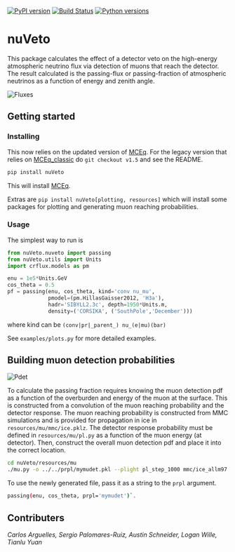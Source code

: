 [![PyPI version](https://img.shields.io/pypi/v/nuveto)](https://pypi.org/project/nuveto) [![Build Status](https://github.com/tianluyuan/nuVeto/actions/workflows/pytest.yml/badge.svg)](https://github.com/tianluyuan/nuVeto/actions) [![Python versions](https://img.shields.io/pypi/pyversions/nuveto)](https://pypi.org/project/nuveto)

# nuVeto

This package calculates the effect of a detector veto on the high-energy atmospheric neutrino flux via detection of muons that reach the detector. The result calculated is the passing-flux or passing-fraction of atmospheric neutrinos as a function of energy and zenith angle.

![Fluxes](/paper/figs_for_readme/fluxes_100.png?raw=true)

## Getting started

### Installing

This now relies on the updated version of [MCEq](https://github.com/afedynitch/MCEq). For the legacy version that relies on [MCEq_classic](https://github.com/afedynitch/MCEq_classic) do `git checkout v1.5` and see the README.

```bash
pip install nuVeto
```

This will install [MCEq](https://github.com/afedynitch/MCEq).

Extras are `pip install nuVeto[plotting, resources]` which will install some packages for plotting and generating muon reaching probabilities.

### Usage

The simplest way to run is

```python
from nuVeto.nuveto import passing
from nuVeto.utils import Units
import crflux.models as pm

enu = 1e5*Units.GeV
cos_theta = 0.5
pf = passing(enu, cos_theta, kind='conv nu_mu',
             pmodel=(pm.HillasGaisser2012, 'H3a'),
             hadr='SIBYLL2.3c', depth=1950*Units.m,
             density=('CORSIKA', ('SouthPole','December')))
```
where kind can be `(conv|pr|_parent_) nu_(e|mu)(bar)`

See `examples/plots.py` for more detailed examples.

## Building muon detection probabilities

![Pdet](/paper/figs_for_readme/prpl_step1000.png?raw=true)

To calculate the passing fraction requires knowing the muon detection pdf as a function of the overburden and energy of the muon at the surface. This is constructed from a convolution of the muon reaching probability and the detector response. The muon reaching probability is constructed from MMC simulations and is provided for propagation in ice in `resources/mu/mmc/ice.pklz`. The detector response probability must be defined in `resources/mu/pl.py` as a function of the muon energy (at detector). Then, construct the overall muon detection pdf and place it into the correct location.

```bash
cd nuVeto/resources/mu
./mu.py -o ../../prpl/mymudet.pkl --plight pl_step_1000 mmc/ice_allm97.pklz
```

To use the newly generated file, pass it as a string to the `prpl` argument.
```bash
passing(enu, cos_theta, prpl='mymudet')`.
```

## Contributers
_Carlos Arguelles, Sergio Palomares-Ruiz, Austin Schneider, Logan Wille, Tianlu Yuan_
